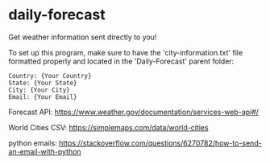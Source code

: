 # daily-forecast
Get weather information sent directly to you!

To set up this program, make sure to have the 'city-information.txt' file formatted properly and located in the 'Daily-Forecast' parent folder:


    Country: {Your Country}
    State: {Your State}
    City: {Your City}
    Email: {Your Email}

Forecast API:
https://www.weather.gov/documentation/services-web-api#/

World Cities CSV:
https://simplemaps.com/data/world-cities

python emails:
https://stackoverflow.com/questions/6270782/how-to-send-an-email-with-python